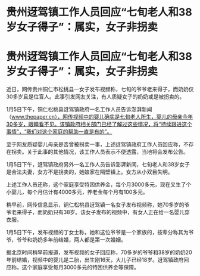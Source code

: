 # 贵州迓驾镇工作人员回应“七旬老人和38岁女子得子”：属实，女子非拐卖

# 贵州迓驾镇工作人员回应“七旬老人和38岁女子得子”：属实，女子非拐卖

近日，网传贵州铜仁市松桃县一女子发布视频称，七旬的爷爷老来得子，而奶奶仅30多岁且是位盲人。此事引发网友关注，有人质疑女子的奶奶或是被拐卖的。

1月5日下午，铜仁松桃县迓驾镇政府一名工作人员告诉澎湃新闻（www.thepaper.cn），网传视频中的婴儿确实是七旬老人所生，婴儿的母亲今年30多岁，眼睛看不见。该镇政府相关部门已经了解过这些情况，将“持续跟进这个事情”，“我们对这个家庭的帮助一直是有的”。

至于网友质疑婴儿母亲是否曾被拐卖一事，上述迓驾镇政府工作人员回应称，不存在拐卖。关于此事的其他情况，该工作人员表示不便透露，当地将会发布公告。

1月5日下午，迓驾镇政府另外一名工作人员告诉澎湃新闻，七旬老人和38岁女子是合法夫妻，女方不是拐卖的，她娘家在隔壁镇上。女方从小双目失明。

上述工作人员还称，这个家庭享受特困供养金，每个月3000多元，现在又生了个小婴儿，每个月估计有4000多元，养老金每个月有100多元。

稍早前，网传信息显示，铜仁松桃县迓驾镇一名女子发布视频称，她70多岁的爷爷老来得子，而奶奶只有38岁。该女子发布的视频中，有女人正在给一名婴儿穿衣服。

1月5日下午，发布视频的丁女士称，她和这位爷爷是一个家族的，按辈分称其为爷爷，爷爷和奶奶多年前结婚，两人都是第一次婚姻。

据北京时间稍早前报道，发布视频的女子回应称，70多岁的爷爷和38岁的奶奶20年前结婚，视频中的婴儿是二胎，出生刚16天，大儿子已经18岁。迓驾镇政府回应称，这个家庭享受每月3000多元的特困供养金等保障。


